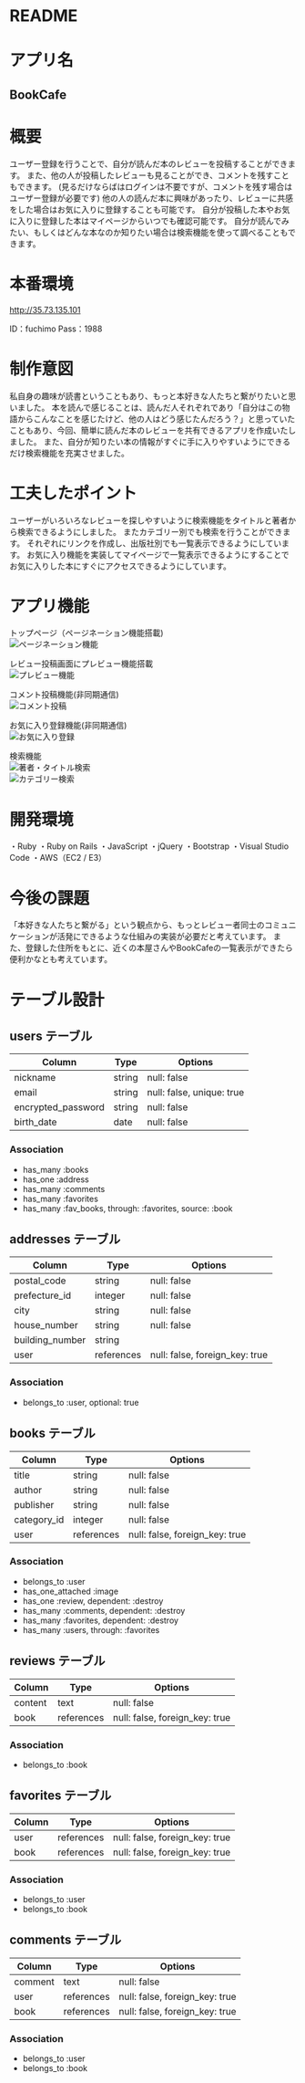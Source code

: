 # README

# アプリ名
## BookCafe

# 概要

ユーザー登録を行うことで、自分が読んだ本のレビューを投稿することができます。
また、他の人が投稿したレビューも見ることができ、コメントを残すこともできます。
(見るだけならばはログインは不要ですが、コメントを残す場合はユーザー登録が必要です)
他の人の読んだ本に興味があったり、レビューに共感をした場合はお気に入りに登録することも可能です。
自分が投稿した本やお気に入りに登録した本はマイページからいつでも確認可能です。
自分が読んでみたい、もしくはどんな本なのか知りたい場合は検索機能を使って調べることもできます。

# 本番環境
http://35.73.135.101

ID：fuchimo
Pass：1988

# 制作意図

私自身の趣味が読書ということもあり、もっと本好きな人たちと繋がりたいと思いました。
本を読んで感じることは、読んだ人それぞれであり「自分はこの物語からこんなことを感じたけど、他の人はどう感じたんだろう？」と思っていたこともあり、今回、簡単に読んだ本のレビューを共有できるアプリを作成いたしました。
また、自分が知りたい本の情報がすぐに手に入りやすいようにできるだけ検索機能を充実させました。

# 工夫したポイント
ユーザーがいろいろなレビューを探しやすいように検索機能をタイトルと著者から検索できるようにしました。
またカテゴリー別でも検索を行うことができます。
それぞれにリンクを作成し、出版社別でも一覧表示できるようにしています。
お気に入り機能を実装してマイページで一覧表示できるようにすることでお気に入りした本にすぐにアクセスできるようにしています。

# アプリ機能
トップページ（ページネーション機能搭載)  
![ページネーション機能](https://user-images.githubusercontent.com/78131798/111947271-76022b00-8b20-11eb-8773-1bdf05396927.gif)

レビュー投稿画面にプレビュー機能搭載  
![プレビュー機能](https://user-images.githubusercontent.com/78131798/111947418-cbd6d300-8b20-11eb-84a7-44955af7dccd.gif)

コメント投稿機能(非同期通信)  
![コメント投稿](https://user-images.githubusercontent.com/78131798/111947514-fe80cb80-8b20-11eb-8cb9-6c1c14b960fb.gif)

お気に入り登録機能(非同期通信)  
![お気に入り登録](https://user-images.githubusercontent.com/78131798/111947595-296b1f80-8b21-11eb-9d6e-e0d475df68ff.gif)

検索機能  
![著者・タイトル検索](https://user-images.githubusercontent.com/78131798/111947657-3f78e000-8b21-11eb-9dd6-4612f382fcd2.gif)  
![カテゴリー検索](https://user-images.githubusercontent.com/78131798/111947716-591a2780-8b21-11eb-9526-f35976ffc6f6.gif)  


# 開発環境
・Ruby
・Ruby on Rails 
・JavaScript
・jQuery
・Bootstrap
・Visual Studio Code
・AWS（EC2 / E3）

# 今後の課題
「本好きな人たちと繋がる」という観点から、もっとレビュー者同士のコミュニケーションが活発にできるような仕組みの実装が必要だと考えています。
また、登録した住所をもとに、近くの本屋さんやBookCafeの一覧表示ができたら便利かなとも考えています。


# テーブル設計

## users テーブル

| Column             | Type   | Options                   |
| ------------------ | ------ | ------------------------- |
| nickname           | string | null: false               |
| email              | string | null: false, unique: true |
| encrypted_password | string | null: false               |
| birth_date         | date   | null: false               |

### Association

- has_many :books
- has_one :address
- has_many :comments
- has_many :favorites
- has_many :fav_books, through: :favorites, source: :book

## addresses テーブル

| Column          | Type       | Options                        |
| --------------- | ---------- | ------------------------------ |
| postal_code     | string     | null: false                    |
| prefecture_id   | integer    | null: false                    |
| city            | string     | null: false                    |
| house_number    | string     | null: false                    |
| building_number | string     |                                |
| user            | references | null: false, foreign_key: true |

### Association

- belongs_to :user, optional: true

## books テーブル

| Column      | Type       | Options                        |
| ----------- | ---------- | ------------------------------ |
| title       | string     | null: false                    |
| author      | string     | null: false                    |
| publisher   | string     | null: false                    |
| category_id | integer    | null: false                    |
| user        | references | null: false, foreign_key: true |

### Association

- belongs_to :user
- has_one_attached :image
- has_one :review, dependent: :destroy
- has_many :comments, dependent: :destroy
- has_many :favorites, dependent: :destroy
- has_many :users, through: :favorites

## reviews テーブル

| Column  | Type       | Options                        |
| ------- | ---------- | ------------------------------ |
| content | text       | null: false                    |
| book    | references | null: false, foreign_key: true |

### Association

- belongs_to :book

## favorites テーブル

| Column  | Type       | Options                        |
| ------- | ---------- | ------------------------------ |
| user    | references | null: false, foreign_key: true |
| book    | references | null: false, foreign_key: true |

### Association

- belongs_to :user
- belongs_to :book

## comments テーブル

| Column  | Type       | Options                        |
| ------- | ---------- | ------------------------------ |
| comment | text       | null: false                    |
| user    | references | null: false, foreign_key: true |
| book    | references | null: false, foreign_key: true |

### Association

- belongs_to :user
- belongs_to :book
